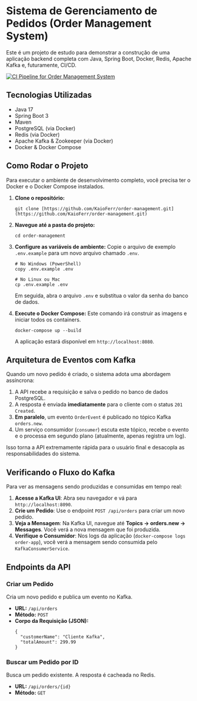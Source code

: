 # Sistema de Gerenciamento de Pedidos (Order Management System)

Este é um projeto de estudo para demonstrar a construção de uma aplicação backend completa com Java, Spring Boot, Docker, Redis, Apache Kafka e, futuramente, CI/CD.

[![CI Pipeline for Order Management System](https://github.com/KaioFerr/order-management/actions/workflows/ci-pipeline.yml/badge.svg)](https://github.com/KaioFerr/order-management/actions/workflows/ci-pipeline.yml)
## Tecnologias Utilizadas

* Java 17
* Spring Boot 3
* Maven
* PostgreSQL (via Docker)
* Redis (via Docker)
* Apache Kafka & Zookeeper (via Docker)
* Docker & Docker Compose

## Como Rodar o Projeto

Para executar o ambiente de desenvolvimento completo, você precisa ter o Docker e o Docker Compose instalados.

1.  **Clone o repositório:**
    ```
    git clone [https://github.com/KaioFerr/order-management.git](https://github.com/KaioFerr/order-management.git)
    ```

2.  **Navegue até a pasta do projeto:**
    ```
    cd order-management
    ```

3.  **Configure as variáveis de ambiente:**
    Copie o arquivo de exemplo `.env.example` para um novo arquivo chamado `.env`.
    ```
    # No Windows (PowerShell)
    copy .env.example .env
    
    # No Linux ou Mac
    cp .env.example .env
    ```
    Em seguida, abra o arquivo `.env` e substitua o valor da senha do banco de dados.

4.  **Execute o Docker Compose:**
    Este comando irá construir as imagens e iniciar todos os containers.
    ```
    docker-compose up --build
    ```
    A aplicação estará disponível em `http://localhost:8080`.

## Arquitetura de Eventos com Kafka

Quando um novo pedido é criado, o sistema adota uma abordagem assíncrona:

1.  A API recebe a requisição e salva o pedido no banco de dados PostgreSQL.
2.  A resposta é enviada **imediatamente** para o cliente com o status `201 Created`.
3.  **Em paralelo**, um evento `OrderEvent` é publicado no tópico Kafka `orders.new`.
4.  Um serviço consumidor (`consumer`) escuta este tópico, recebe o evento e o processa em segundo plano (atualmente, apenas registra um log).

Isso torna a API extremamente rápida para o usuário final e desacopla as responsabilidades do sistema.

## Verificando o Fluxo do Kafka

Para ver as mensagens sendo produzidas e consumidas em tempo real:

1.  **Acesse a Kafka UI**: Abra seu navegador e vá para `http://localhost:8090`.
2.  **Crie um Pedido**: Use o endpoint `POST /api/orders` para criar um novo pedido.
3.  **Veja a Mensagem**: Na Kafka UI, navegue até **Topics -> orders.new -> Messages**. Você verá a nova mensagem que foi produzida.
4.  **Verifique o Consumidor**: Nos logs da aplicação (`docker-compose logs order-app`), você verá a mensagem sendo consumida pelo `KafkaConsumerService`.

## Endpoints da API

### Criar um Pedido

Cria um novo pedido e publica um evento no Kafka.

* **URL:** `/api/orders`
* **Método:** `POST`
* **Corpo da Requisição (JSON):**
    ```
    {
      "customerName": "Cliente Kafka",
      "totalAmount": 299.99
    }
    ```

### Buscar um Pedido por ID

Busca um pedido existente. A resposta é cacheada no Redis.

* **URL:** `/api/orders/{id}`
* **Método:** `GET`
